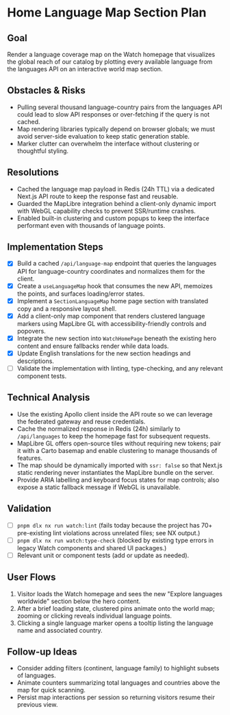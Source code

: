 # Home Language Map Section Plan

## Goal
Render a language coverage map on the Watch homepage that visualizes the global reach of our catalog by plotting every available language from the languages API on an interactive world map section.

## Obstacles & Risks
- Pulling several thousand language-country pairs from the languages API could lead to slow API responses or over-fetching if the query is not cached.
- Map rendering libraries typically depend on browser globals; we must avoid server-side evaluation to keep static generation stable.
- Marker clutter can overwhelm the interface without clustering or thoughtful styling.

## Resolutions
- Cached the language map payload in Redis (24h TTL) via a dedicated Next.js API route to keep the response fast and reusable.
- Guarded the MapLibre integration behind a client-only dynamic import with WebGL capability checks to prevent SSR/runtime crashes.
- Enabled built-in clustering and custom popups to keep the interface performant even with thousands of language points.

## Implementation Steps
- [x] Build a cached `/api/language-map` endpoint that queries the languages API for language-country coordinates and normalizes them for the client.
- [x] Create a `useLanguageMap` hook that consumes the new API, memoizes the points, and surfaces loading/error states.
- [x] Implement a `SectionLanguageMap` home page section with translated copy and a responsive layout shell.
- [x] Add a client-only map component that renders clustered language markers using MapLibre GL with accessibility-friendly controls and popovers.
- [x] Integrate the new section into `WatchHomePage` beneath the existing hero content and ensure fallbacks render while data loads.
- [x] Update English translations for the new section headings and descriptions.
- [ ] Validate the implementation with linting, type-checking, and any relevant component tests.

## Technical Analysis
- Use the existing Apollo client inside the API route so we can leverage the federated gateway and reuse credentials.
- Cache the normalized response in Redis (24h) similarly to `/api/languages` to keep the homepage fast for subsequent requests.
- MapLibre GL offers open-source tiles without requiring new tokens; pair it with a Carto basemap and enable clustering to manage thousands of features.
- The map should be dynamically imported with `ssr: false` so that Next.js static rendering never instantiates the MapLibre bundle on the server.
- Provide ARIA labelling and keyboard focus states for map controls; also expose a static fallback message if WebGL is unavailable.

## Validation
- [ ] `pnpm dlx nx run watch:lint` (fails today because the project has 70+ pre-existing lint violations across unrelated files; see NX output.)
- [ ] `pnpm dlx nx run watch:type-check` (blocked by existing type errors in legacy Watch components and shared UI packages.)
- [ ] Relevant unit or component tests (add or update as needed).

## User Flows
1. Visitor loads the Watch homepage and sees the new "Explore languages worldwide" section below the hero content.
2. After a brief loading state, clustered pins animate onto the world map; zooming or clicking reveals individual language points.
3. Clicking a single language marker opens a tooltip listing the language name and associated country.

## Follow-up Ideas
- Consider adding filters (continent, language family) to highlight subsets of languages.
- Animate counters summarizing total languages and countries above the map for quick scanning.
- Persist map interactions per session so returning visitors resume their previous view.
